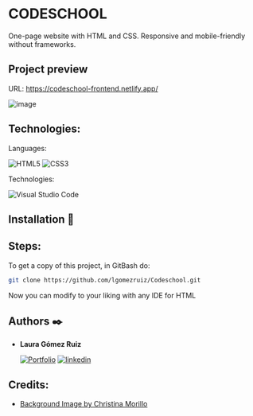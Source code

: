# CODESCHOOL
One-page website with HTML and CSS. Responsive and mobile-friendly without frameworks.

## Project preview
URL: https://codeschool-frontend.netlify.app/

![image](https://github.com/lgomezruiz/Codeschool/assets/97950503/e4176219-4adf-48f0-931c-f69a43d0edf2)

## Technologies:
Languages:

![HTML5](https://img.shields.io/badge/HTML5-E34F26?style=for-the-badge&logo=HTML5&logoColor=white)
![CSS3](https://img.shields.io/badge/CSS3-1572B6?style=for-the-badge&logo=CSS3&logoColor=white)

Technologies:

![Visual Studio Code](https://img.shields.io/badge/Visual%20Studio%20Code-007ACC?style=for-the-badge&logo=visualstudiocode&logoColor=white)

## Installation 🔧

## Steps:
To get a copy of this project, in GitBash do:

```bash
git clone https://github.com/lgomezruiz/Codeschool.git
```

Now you can modify to your liking with any IDE for HTML

## Authors ✒️

- **Laura Gómez Ruiz**

  [![Portfolio](https://img.shields.io/badge/Portfolio-CEE7FF?style=for-the-badge&labelColor=black&link=https%3A%2F%2Flauragomezruiz.netlify.app%2F)](https://lauragomezruiz.netlify.app/)
  [![linkedin](https://img.shields.io/badge/LinkedIn-0A66C2?style=for-the-badge&logo=linkedin&logoColor=white)](https://www.linkedin.com/in/lgomezruiz/)

## Credits:
- [Background Image by Christina Morillo](https://www.pexels.com/es-es/foto/dos-mujeres-mirando-el-codigo-en-la-computadora-portatil-1181263/)
